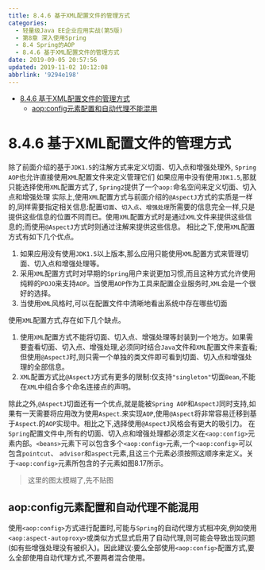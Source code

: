 ```yaml
---
title: 8.4.6 基于XML配置文件的管理方式
categories: 
  - 轻量级Java EE企业应用实战(第5版)
  - 第8章 深入使用Spring
  - 8.4 Spring的AOP
  - 8.4.6 基于XML配置文件的管理方式
date: 2019-09-05 20:57:56
updated: 2019-11-02 10:12:08
abbrlink: '9294e198'
---
```

<div id='my_toc'>

- [8.4.6 基于XML配置文件的管理方式](/JavaReadingNotes/9294e198/#8-4-6-基于XML配置文件的管理方式)
    - [aop:config元素配置和自动代理不能混用](/JavaReadingNotes/9294e198/#aop-config元素配置和自动代理不能混用)

</div>
<!--more-->
<script>if (navigator.platform.toLowerCase() == 'win32'){document.getElementById('my_toc').style.display = 'none';}</script>

<!--end-->
<!--SSTStart-->
# 8.4.6 基于XML配置文件的管理方式 #
<!--replace:aop=A O P-->
除了前面介绍的基于`JDK1.5`的注解方式来定义切面、切入点和增强处理外, `Spring AOP`也允许直接使用`XML`配置文件来定义管理它们
如果应用中没有使用`JDK1.5`,那就只能选择使用`XML`配置方式了, `Spring2`提供了一个`aop:`命名空间来定义切面、切入点和增强处理
实际上,使用`XML`配置方式与前面介绍的`@AspectJ`方式的实质是一样的,同样需要指定相关信息:配置`切面`、`切入点`、`增强处理`所需要的信息完全一样,只是提供这些信息的位置不同而已。使用`XML`配置方式时是通过`XML`文件来提供这些信息的;而使用`@AspectJ`方式时则通过注解来提供这些信息。
相比之下,使用`XML`配置方式有如下几个优点。
1. 如果应用没有使用`JDK1.5`以上版本,那么应用只能使用`XML`配置方式来管理切面、切入点和增强处理等。
2. 采用`XML`配置方式时对早期的`Spring`用户来说更加习惯,而且这种方式允许使用纯粹的`POJO`来支持`AOP`。当使用`AOP`作为工具来配置企业服务时,`XML`会是一个很好的选择。
3. 当使用`XML`风格时,可以在配置文件中清晰地看出系统中存在哪些切面

使用`XML`配置方式,存在如下几个缺点。
1. 使用`XML`配置方式不能将切面、切入点、增强处理等封装到一个地方。如果需要査看切面、切入点、增强处理,必须同时结合`Java`文件和`XML`配置文件来査看;但使用`@AspectJ`时,则只需一个单独的类文件即可看到切面、切入点和增强处理的全部信息。
2. `XML`配置方式比`@AspectJ`方式有更多的限制:仅支持`"singleton"`切面`Bean`,不能在`XML`中组合多个命名连接点的声明。

除此之外,`@AspectJ`切面还有一个优点,就是能被`Spring AOP`和`AspectJ`同时支持,如果有一天需要将应用改为使用`Aspect`.来实现`AOP`,使用`@Aspect`将非常容易迁移到基于`Aspect`.的`AOP`实现中。相比之下,选择使用`@AspectJ`风格会有更大的吸引力。
在`Spring`配置文件中,所有的切面、切入点和增强处理都必须定义在`<aop:config>`元素内部。`<beans>`元素下可以包含多个`<aop:config>`元素,一个`<aop:config>`可以包含`pointcut`、 `advisor`和`aspect`元素,且这三个元素必须按照这顺序来定义。关于`<aop:config>`元素所包含的子元素如图8.17所示。
> 这里的图太模糊了,先不贴图

## aop:config元素配置和自动代理不能混用 ##
使用`<aop:config>`方式进行配置时,可能与`Spring`的自动代理方式相冲突,例如使用`<aop:aspect-autoproxy>`或类似方式显式启用了自动代理,则可能会导致出现问题(如有些增强处理没有被织入)。因此建议:要么全部使用`<aop:config>`配置方式,要么全部使用自动代理方式,不要两者混合使用。

<!--SSTStop-->

